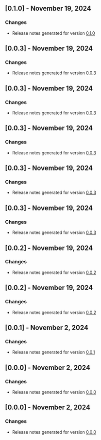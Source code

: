 ## [0.1.0] - November 19, 2024

### Changes
- Release notes generated for version [0.1.0](.release-notes/0.1.0/release.md)

## [0.0.3] - November 19, 2024

### Changes
- Release notes generated for version [0.0.3](.release-notes/0.0.3/release.md)

## [0.0.3] - November 19, 2024

### Changes
- Release notes generated for version [0.0.3](.release-notes/0.0.3/release.md)

## [0.0.3] - November 19, 2024

### Changes
- Release notes generated for version [0.0.3](.release-notes/0.0.3/release.md)

## [0.0.3] - November 19, 2024

### Changes
- Release notes generated for version [0.0.3](.release-notes/0.0.3/release.md)

## [0.0.3] - November 19, 2024

### Changes
- Release notes generated for version [0.0.3](.release-notes/0.0.3/release.md)

## [0.0.2] - November 19, 2024

### Changes
- Release notes generated for version [0.0.2](.release-notes/0.0.2/release.md)

## [0.0.2] - November 19, 2024

### Changes
- Release notes generated for version [0.0.2](.release-notes/0.0.2/release.md)

## [0.0.1] - November 2, 2024

### Changes
- Release notes generated for version [0.0.1](.release-notes/0.0.1/release.md)

## [0.0.0] - November 2, 2024

### Changes
- Release notes generated for version [0.0.0](.release-notes/0.0.0/release.md)

## [0.0.0] - November 2, 2024

### Changes
- Release notes generated for version [0.0.0](.release-notes/0.0.0/release.md)

